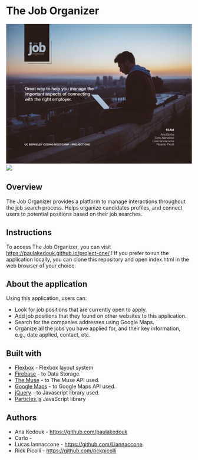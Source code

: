 # The Job Organizer

<img src="assets/images/poster.jpg?raw=true" />
<img src="assets/images/responsive.gif" />

## **Overview**

The Job Organizer provides a platform to manage interactions throughout the job search process. Helps organize candidates profiles, and connect users to potential positions based on their job searches.

## **Instructions**

To access The Job Organizer, you can visit https://paulakedouk.github.io/project-one/ ! If you prefer to run the application locally, you can clone this repository and open index.html in the web browser of your choice.

## **About the application**

Using this application, users can:

* Look for job positions that are currently open to apply.
* Add job positions that they found on other websites to this application.
* Search for the companies addresses using Google Maps.
* Organize all the jobs you have applied for, and their key information, e.g., date applied, contact, etc.

## **Built with**

* [Flexbox](https://developer.mozilla.org/en-US/docs/Learn/CSS/CSS_layout/Flexbox) - Flexbox layout system
* [Firebase](https://firebase.google.com/docs/) - to Data Storage.
* [The Muse](https://www.themuse.com/developers/api/v2) - to The Muse API used.
* [Google Maps](https://developers.google.com/maps/documentation/javascript/) - to Google Maps API used.
* [jQuery](http://api.jquery.com/) - to Javascript library used.
* [Particles.js](https://vincentgarreau.com/particles.js/) JavaScript library

## **Authors**

* Ana Kedouk - https://github.com/paulakedouk
* Carlo -
* Lucas Iannaccone - https://github.com/Liannaccone
* Rick Picolli - https://github.com/rickpicolli
